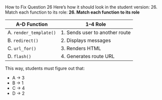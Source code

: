 How to Fix Question 26
Here’s how it should look in the student version:
26. Match each function to its role:
**26. Match each function to its role**

| A–D Function             | 1–4 Role                          |
|--------------------------|-----------------------------------|
| A. `render_template()`   | 1. Sends user to another route    |
| B. `redirect()`          | 2. Displays messages              |
| C. `url_for()`           | 3. Renders HTML                   |
| D. `flash()`             | 4. Generates route URL            |

This way, students must figure out that:
- A → 3
- B → 1
- C → 4
- D → 2
